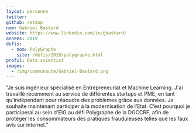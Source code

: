 ```yaml
---
layout: personne
twitter: 
github: retdop
nom: Gabriel Bastard
website: https://www.linkedin.com/in/gbastard/
annees: 2019
defis: 
  - nom: PolyGraphe
    site: /defis/2019/polygraphe.html
profil: Data scientist
images:
  - /img/communaute/Gabriel-Bastard.png
---
```


"Je suis ingénieur spécialisé en Entrepreneuriat et Machine Learning. J'ai travaillé récemment au service de différentes startups et PME, en tant qu’indépendant pour résoudre des problèmes grâce aux données. Je souhaite maintenant participer à la modernisation de l’Etat. C’est pourquoi je participerai au sein d'EIG au défi Polygraphe de la DGCCRF, afin de protéger les consommateurs des pratiques frauduleuses telles que les faux avis sur internet."
